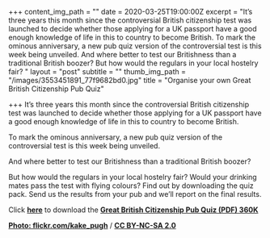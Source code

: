 +++
content_img_path = ""
date = 2020-03-25T19:00:00Z
excerpt = "It’s three years this month since the controversial British citizenship test was launched to decide whether those applying for a UK passport have a good enough knowledge of life in this to country to become British.  To mark the ominous anniversary, a new pub quiz version of the controversial test is this week being unveiled.  And where better to test our Britishness than a traditional British boozer?  But how would the regulars in your local hostelry fair? "
layout = "post"
subtitle = ""
thumb_img_path = "/images/3553451891_77f9682bd0.jpg"
title = "Organise your own Great British Citizenship Pub Quiz"

+++
It’s three years this month since the controversial British citizenship test was launched to decide whether those applying for a UK passport have a good enough knowledge of life in this to country to become British.

To mark the ominous anniversary, a new pub quiz version of the controversial test is this week being unveiled.

And where better to test our Britishness than a traditional British boozer?

But how would the regulars in your local hostelry fair? Would your drinking mates pass the test with flying colours? Find out by downloading the quiz pack. Send us the results from your pub and we’ll report on the final results.

Click [**here**](https://app.forestry.io/sites/2mjhkjd4eifk3g/body-media//images/GreatBritishCitizenshipPubQuiz.pdf) to download the [**Great British Citizenship Pub Quiz (PDF) 360K**](https://app.forestry.io/sites/2mjhkjd4eifk3g/body-media//images/GreatBritishCitizenshipPubQuiz.pdf)

[**Photo: flickr.com/kake_pugh**](https://www.flickr.com/photos/kake_pugh/) / [**CC BY-NC-SA 2.0**](https://creativecommons.org/licenses/by-nc-sa/2.0/)